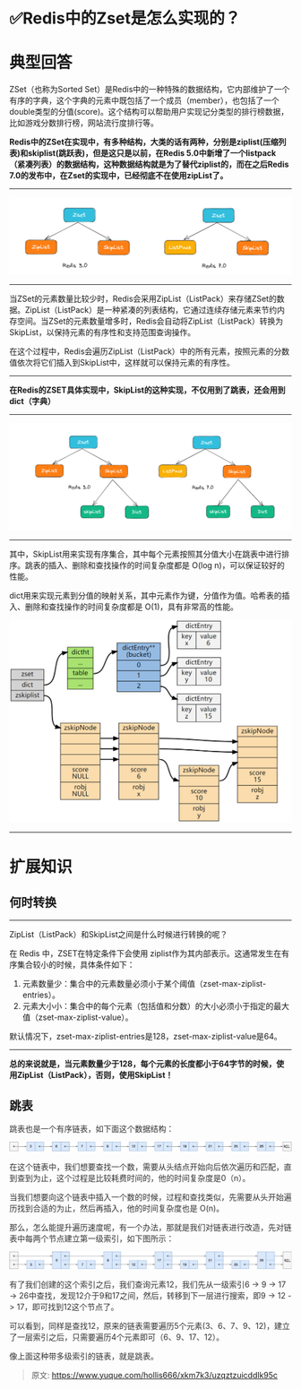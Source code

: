 # ✅Redis中的Zset是怎么实现的？

# 典型回答
ZSet（也称为Sorted Set）是Redis中的一种特殊的数据结构，它内部维护了一个有序的字典，这个字典的元素中既包括了一个成员（member），也包括了一个double类型的分值(score)。这个结构可以帮助用户实现记分类型的排行榜数据，比如游戏分数排行榜，网站流行度排行等。



**Redis中的ZSet在实现中，有多种结构，大类的话有两种，分别是ziplist(压缩列表)和skiplist(跳跃表)，但是这只是以前，在Redis 5.0中新增了一个listpack（紧凑列表）的数据结构，这种数据结构就是为了替代ziplist的，而在之后Redis 7.0的发布中，在Zset的实现中，已经彻底不在使用zipList了。**

****

![1683438825430-ef670c73-c5f0-4a91-9795-34a9dd5e1420.png](./img/DzowjB4nYcivtwLG/1683438825430-ef670c73-c5f0-4a91-9795-34a9dd5e1420-170750.png)

****

当ZSet的元素数量比较少时，Redis会采用ZipList（ListPack）来存储ZSet的数据。ZipList（ListPack）是一种紧凑的列表结构，它通过连续存储元素来节约内存空间。当ZSet的元素数量增多时，Redis会自动将ZipList（ListPack）转换为SkipList，以保持元素的有序性和支持范围查询操作。



在这个过程中，Redis会遍历ZipList（ListPack）中的所有元素，按照元素的分数值依次将它们插入到SkipList中，这样就可以保持元素的有序性。

****

**在Redis的ZSET具体实现中，SkipList的这种实现，不仅用到了跳表，还会用到dict（字典）**

****

![1683438896470-378a453b-191d-42e3-ac97-e26b3fd6daa9.png](./img/DzowjB4nYcivtwLG/1683438896470-378a453b-191d-42e3-ac97-e26b3fd6daa9-550386.png)

****

其中，SkipList用来实现有序集合，其中每个元素按照其分值大小在跳表中进行排序。跳表的插入、删除和查找操作的时间复杂度都是 O(log n)，可以保证较好的性能。



dict用来实现元素到分值的映射关系，其中元素作为键，分值作为值。哈希表的插入、删除和查找操作的时间复杂度都是 O(1)，具有非常高的性能。



![1683440190031-b12ca284-ef28-4862-a995-76081de09ad6.png](./img/DzowjB4nYcivtwLG/1683440190031-b12ca284-ef28-4862-a995-76081de09ad6-389661.png)

****

# 扩展知识


## 何时转换
****

ZipList（ListPack）和SkipList之间是什么时候进行转换的呢？



  
在 Redis 中，ZSET在特定条件下会使用 ziplist作为其内部表示。这通常发生在有序集合较小的时候，具体条件如下：



1. 元素数量少：集合中的元素数量必须小于某个阈值（zset-max-ziplist-entries）。
2. 元素大小小：集合中的每个元素（包括值和分数）的大小必须小于指定的最大值（zset-max-ziplist-value）。



默认情况下，zset-max-ziplist-entries是128，zset-max-ziplist-value是64。

****

**总的来说就是，当元素数量少于128，每个元素的长度都小于64字节的时候，使用ZipList（ListPack），否则，使用SkipList！**



## 跳表


<font style="color:rgb(51, 51, 51);">跳表也是一个有序链表，如下面这个数据结构：</font>

<font style="color:rgb(51, 51, 51);"></font>

![1671868102611-a17cd7ab-cc42-445a-b7cf-001a14ab979b.png](./img/DzowjB4nYcivtwLG/1671868102611-a17cd7ab-cc42-445a-b7cf-001a14ab979b-264961.png)

<font style="color:rgb(51, 51, 51);"></font>

<font style="color:rgb(51, 51, 51);">在这个链表中，我们想要查找一个数，需要从头结点开始向后依次遍历和匹配，直到查到为止，这个过程是比较耗费时间的，他的时间复杂度是0（n）。</font>

<font style="color:rgb(51, 51, 51);"></font>

<font style="color:rgb(51, 51, 51);">当我们想要向这个链表中插入一个数的时候，过程和查找类似，先需要从头开始遍历找到合适的为止，然后再插入，他的时间复杂度也是 O(n)。</font>

<font style="color:rgb(51, 51, 51);"></font>

<font style="color:rgb(51, 51, 51);">那么，怎么能提升遍历速度呢，有一个办法，那就是我们对链表进行改造，先对链表中每两个节点建立第一级索引，如下图所示：</font>

<font style="color:rgb(51, 51, 51);"></font>

![1671868119609-f901bb87-1a52-4aee-b5ac-bbc9ebc04e80.png](./img/DzowjB4nYcivtwLG/1671868119609-f901bb87-1a52-4aee-b5ac-bbc9ebc04e80-884066.png)

<font style="color:rgb(51, 51, 51);"></font>

<font style="color:rgb(51, 51, 51);">有了我们创建的这个索引之后，我们查询元素12，我们先从一级索引6 -> 9 -> 17 -> 26中查找，发现12介于9和17之间，然后，转移到下一层进行搜索，即9 -> 12 -> 17，即可找到12这个节点了。</font>

<font style="color:rgb(51, 51, 51);"></font>

<font style="color:rgb(51, 51, 51);">可以看到，同样是查找12，原来的链表需要遍历5个元素(3、6、7、9、12)，建立了一层索引之后，只需要遍历4个元素即可（6、9、17、12）。</font>

<font style="color:rgb(51, 51, 51);"></font>

<font style="color:rgb(51, 51, 51);">像上面这种带多级索引的链表，就是跳表。</font>



> 原文: <https://www.yuque.com/hollis666/xkm7k3/uzqztzuicddlk95c>